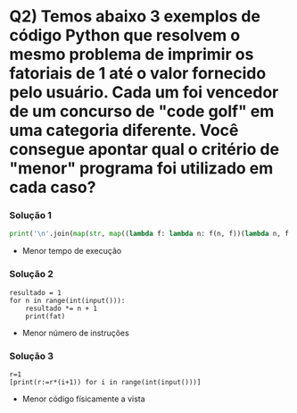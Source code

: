 # **Q2)** Temos abaixo 3 exemplos de código Python que resolvem o mesmo problema de imprimir os fatoriais de 1 até o valor fornecido pelo usuário. Cada um foi vencedor de um concurso de "code golf" em uma categoria diferente. Você consegue apontar qual o critério de "menor" programa foi utilizado em cada caso?

### Solução 1
```python
print('\n'.join(map(str, map((lambda f: lambda n: f(n, f))(lambda n, f: n * f(n - 1, f) if n else 1), range(1, int(input()) + 1)))))
```

* Menor tempo de execução

### Solução 2
```
resultado = 1
for n in range(int(input())):
    resultado *= n + 1
    print(fat)
```

* Menor número de instruções

### Solução 3
```
r=1
[print(r:=r*(i+1)) for i in range(int(input()))]
```  
* Menor código físicamente a vista